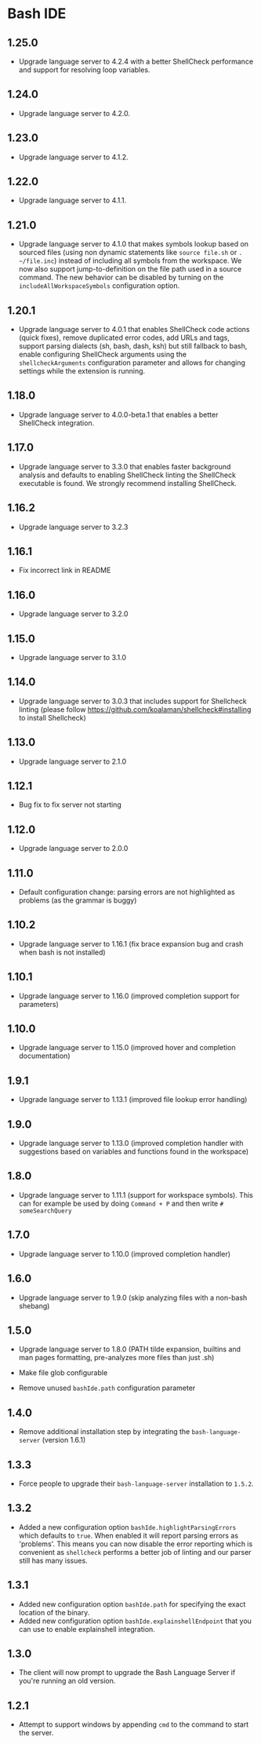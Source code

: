 # Bash IDE

## 1.25.0

- Upgrade language server to 4.2.4 with a better ShellCheck performance and support for resolving loop variables.

## 1.24.0

- Upgrade language server to 4.2.0.

## 1.23.0

- Upgrade language server to 4.1.2.

## 1.22.0

- Upgrade language server to 4.1.1.

## 1.21.0

- Upgrade language server to 4.1.0 that makes symbols lookup based on sourced files (using non dynamic statements like `source file.sh` or `. ~/file.inc`) instead of including all symbols from the workspace. We now also support jump-to-definition on the file path used in a source command. The new behavior can be disabled by turning on the `includeAllWorkspaceSymbols` configuration option.

## 1.20.1

- Upgrade language server to 4.0.1 that enables ShellCheck code actions (quick fixes), remove duplicated error codes, add URLs and tags, support parsing dialects (sh, bash, dash, ksh) but still fallback to bash, enable configuring ShellCheck arguments using the `shellcheckArguments` configuration parameter and allows for changing settings while the extension is running.

## 1.18.0

- Upgrade language server to 4.0.0-beta.1 that enables a better ShellCheck integration.

## 1.17.0

- Upgrade language server to 3.3.0 that enables faster background analysis and defaults to enabling ShellCheck linting the ShellCheck executable is found. We strongly recommend installing ShellCheck.

## 1.16.2

- Upgrade language server to 3.2.3

## 1.16.1

- Fix incorrect link in README

## 1.16.0

- Upgrade language server to 3.2.0

## 1.15.0

- Upgrade language server to 3.1.0

## 1.14.0

- Upgrade language server to 3.0.3 that includes support for Shellcheck linting (please follow https://github.com/koalaman/shellcheck#installing to install Shellcheck)

## 1.13.0

- Upgrade language server to 2.1.0

## 1.12.1

- Bug fix to fix server not starting

## 1.12.0

- Upgrade language server to 2.0.0

## 1.11.0

- Default configuration change: parsing errors are not highlighted as problems (as the grammar is buggy)

## 1.10.2

- Upgrade language server to 1.16.1 (fix brace expansion bug and crash when bash is not installed)

## 1.10.1

- Upgrade language server to 1.16.0 (improved completion support for parameters)

## 1.10.0

- Upgrade language server to 1.15.0 (improved hover and completion documentation)

## 1.9.1

- Upgrade language server to 1.13.1 (improved file lookup error handling)

## 1.9.0

- Upgrade language server to 1.13.0 (improved completion handler with suggestions based on variables and functions found in the workspace)

## 1.8.0

- Upgrade language server to 1.11.1 (support for workspace symbols). This can for example be used by doing `Command + P` and then write `# someSearchQuery`

## 1.7.0

- Upgrade language server to 1.10.0 (improved completion handler)

## 1.6.0

- Upgrade language server to 1.9.0 (skip analyzing files with a non-bash shebang)

## 1.5.0

- Upgrade language server to 1.8.0 (PATH tilde expansion, builtins and man pages formatting, pre-analyzes more files than just .sh)

* Make file glob configurable

- Remove unused `bashIde.path` configuration parameter

## 1.4.0

- Remove additional installation step by integrating the `bash-language-server` (version 1.6.1)

## 1.3.3

- Force people to upgrade their `bash-language-server` installation to `1.5.2`.

## 1.3.2

- Added a new configuration option `bashIde.highlightParsingErrors` which defaults
  to `true`. When enabled it will report parsing errors as 'problems'. This means you
  can now disable the error reporting which is convenient as `shellcheck` performs a
  better job of linting and our parser still has many issues.

## 1.3.1

- Added new configuration option `bashIde.path` for specifying the exact
  location of the binary.
- Added new configuration option `bashIde.explainshellEndpoint` that you can use
  to enable explainshell integration.

## 1.3.0

- The client will now prompt to upgrade the Bash Language Server if you're running
  an old version.

## 1.2.1

- Attempt to support windows by appending `cmd` to the command to start the
  server.
